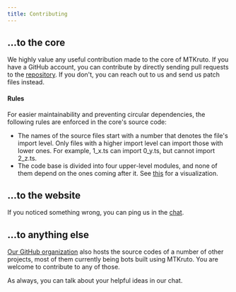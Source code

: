 ```yaml
---
title: Contributing
---
```


## ...to the core

We highly value any useful contribution made to the core of MTKruto. If you have
a GitHub account, you can contribute by directly sending pull requests to the
[repository](https://github.com/MTKruto/MTKruto). If you don't, you can reach
out to us and send us patch files instead.

#### Rules

For easier maintainability and preventing circular dependencies, the following
rules are enforced in the core's source code:

- The names of the source files start with a number that denotes the file's
  import level. Only files with a higher import level can import those with
  lower ones. For example, 1_x.ts can import 0_y.ts, but cannot import 2_z.ts.
- The code base is divided into four upper-level modules, and none of them
  depend on the ones coming after it. See [this](/source-map) for a
  visualization.

## ...to the website

If you noticed something wrong, you can ping us in the
[chat](https://mtkrutochat.t.me).

## ...to anything else

[Our GitHub organization](https://github.com/MTKruto) also hosts the source
codes of a number of other projects, most of them currently being bots built
using MTKruto. You are welcome to contribute to any of those.

As always, you can talk about your helpful ideas in our chat.
